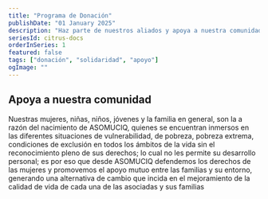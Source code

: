 ```yaml
---
title: "Programa de Donación"
publishDate: "01 January 2025"
description: "Haz parte de nuestros aliados y apoya a nuestra comunidad"
seriesId: citrus-docs
orderInSeries: 1
featured: false
tags: ["donación", "solidaridad", "apoyo"]
ogImage: ""
---
```


## Apoya a nuestra comunidad

Nuestras mujeres, niñas, niños, jóvenes y la familia en general, son la a razón del nacimiento de ASOMUCIQ, quienes se encuentran inmersos en las diferentes situaciones de vulnerabilidad, de pobreza, pobreza extrema, condiciones de exclusión en todos los ámbitos de la vida sin el reconocimiento pleno de sus derechos; lo cual no les permite su desarrollo personal; es por eso que desde ASOMUCIQ defendemos los derechos de  las mujeres y promovemos el apoyo mutuo entre las familias y su entorno, generando una  alternativa de cambio que incida en  el mejoramiento de la calidad de vida de cada una de las asociadas y sus familias